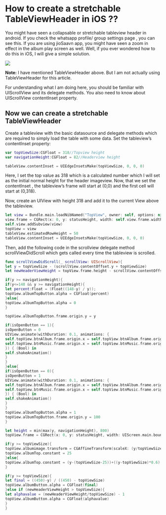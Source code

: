 #  How to create a stretchable TableViewHeader in iOS ??

You might have seen a collapsable or stretchable tableview header in android. If you check the whatsapp profile/ group settings page , you can see this. If you are using jioSaavn app, you might have seen a zoom in effect in the album play screen as well. Well, if you ever wondered how to do this in iOS, I will give a simple solution.

![](Tableview-Header-stretching-Animations-Swift.gif)

**Note:** I have mentioned TableViewHeader above. But I am not actually using TableViewHeader for this article.

For understanding what I am doing here, you should be familiar with UIScrollView and its delegate methods. You also need to know about UIScrollView contentInset property.

## Now we can create a stretchable TableViewHeader

Create a tableview with the basic datasource and delegate methods which are required to simply load the table with some data.
Set the tableview’s contentInset property:
```swift
var topViewSize:CGFloat = 318//Topview height
var navigationHeight:CGFloat = 82//Headerview height

tableView.contentInset = UIEdgeInsetsMake(topViewSize, 0, 0, 0)
```
Here, I set the top value as 318 which is a calculated number which I will set as the initial normal height for the header imageview. Now, that we set the contentInset , the tableview’s frame will start at (0,0) and the first cell will start at (0,318).

Now, create an UIView with height 318 and add it to the current View above the tableview.

```swift
let view = Bundle.main.loadNibNamed("TopView", owner: self, options: nil)![0] as! TopView
view.frame = CGRect(x: 0, y: statusHeight, width: self.view.frame.width, height: self.view.frame.width)
self.view.addSubview(view)
topView = view
tableView.estimatedRowHeight = 50
tableView.contentInset = UIEdgeInsetsMake(topViewSize, 0, 0, 0)
```

Then, add the following code in the scrollview delegate method scrollViewDidScroll which gets called every time the tableview is scrolled.

```swift
func scrollViewDidScroll(_ scrollView: UIScrollView){
let y = topViewSize - (scrollView.contentOffset.y + topViewSize)
let newHeaderViewHeight = topView.frame.height - scrollView.contentOffset.y

if(y >= navigationHeight){
if(y<=148 && y >= navigationHeight){
let percent:Float = (Float((148-y) / y));
topView.albumTopButton.alpha = CGFloat(percent)
}else{
topView.albumTopButton.alpha = 0
}

topView.albumTopButton.frame.origin.y = y

if(isOpenButton == 1){
isOpenButton = 0
UIView.animate(withDuration: 0.1, animations: {
self.topView.btnAlbum.frame.origin.x = self.topView.btnAlbum.frame.origin.x + 5
self.topView.btnMusic.frame.origin.x = self.topView.btnMusic.frame.origin.x - 5
}) { (Bool) in
self.shakeAnimation()
}
}
}else{
if(isOpenButton == 0){
isOpenButton = 1
UIView.animate(withDuration: 0.1, animations: {
self.topView.btnAlbum.frame.origin.x = self.topView.btnAlbum.frame.origin.x - 5
self.topView.btnMusic.frame.origin.x = self.topView.btnMusic.frame.origin.x + 5
}) { (Bool) in
self.shakeAnimation()
}
}
topView.albumTopButton.alpha = 1
topView.albumTopButton.frame.origin.y = 100
}

let height = min(max(y, navigationHeight), 800)
topView.frame = CGRect(x: 0, y: statusHeight, width: UIScreen.main.bounds.size.width, height: height)

if(y >= topViewSize){
topView.albumimage.transform = CGAffineTransform(scaleX: (y/topViewSize), y: (y/topViewSize))
topView.albumTop.constant = 25
}else{
topView.albumTop.constant = (y-(topViewSize-25))+((y-topViewSize)*0.6)
}

if(y >= topViewSize){
let final = ((450)-y) / ((450) - topViewSize)
topView.albumButton.alpha = CGFloat(final)
}else if (newHeaderViewHeight > topViewSize){
let alphavalue = (newHeaderViewHeight/topViewSize) - 1
topView.albumButton.alpha = CGFloat(alphavalue)
}
}
```
